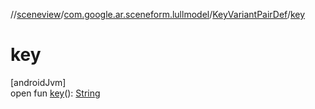 //[sceneview](../../../index.md)/[com.google.ar.sceneform.lullmodel](../index.md)/[KeyVariantPairDef](index.md)/[key](key.md)

# key

[androidJvm]\
open fun [key](key.md)(): [String](https://developer.android.com/reference/kotlin/java/lang/String.html)
